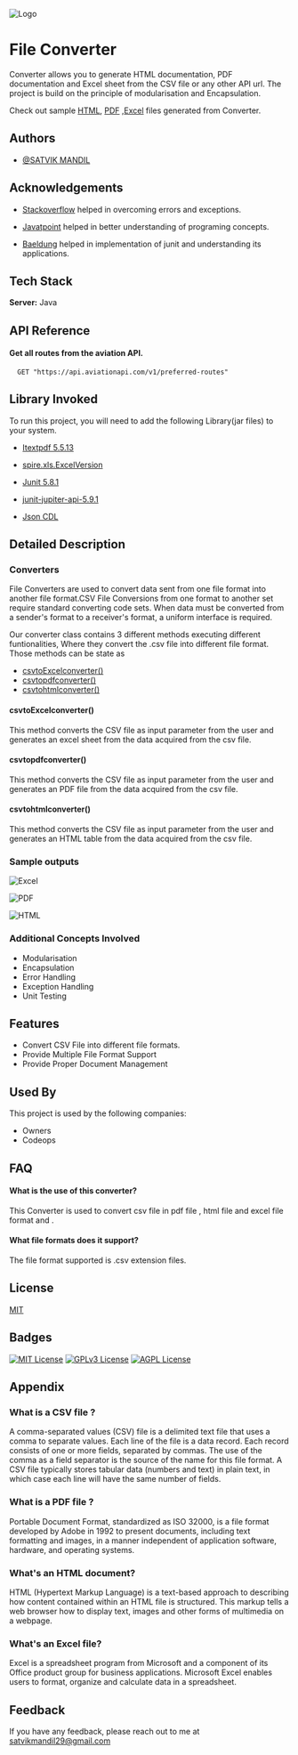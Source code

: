 
![Logo](https://github.com/Satvik2910/Training_Task/blob/Task/src/com/aviation/oops/Truebox/Game.png?raw=true)
# File Converter

Converter allows you to generate HTML documentation, PDF documentation and Excel sheet from the CSV file or any other API url. The project is build on the principle of modularisation and Encapsulation.

Check out sample [HTML](https://github.com/Satvik2910/Training_Task/blob/Task/src/com/aviation/oops/Truebox/converted1.html), [PDF](https://github.com/Satvik2910/Training_Task/blob/Task/src/com/aviation/oops/Truebox/converted_PDF_File1.pdf) ,[Excel](https://github.com/Satvik2910/Training_Task/blob/Task/src/com/aviation/oops/Truebox/result2.xlsx) files generated from Converter.

## Authors

- [@SATVIK MANDIL](https://www.github.com/Satvik2910)


## Acknowledgements

 - [Stackoverflow](https://stackoverflow.com/) helped in overcoming errors and exceptions.

 - [Javatpoint](https://www.javatpoint.com/) helped in better understanding of programing concepts.
 
 - [Baeldung](https://www.baeldung.com/junit) helped in implementation of junit and understanding its applications. 


## Tech Stack

**Server:** Java 



## API Reference

#### Get all routes from the aviation API.

```http
  GET "https://api.aviationapi.com/v1/preferred-routes"
```






## Library Invoked

To run this project, you will need to add the following Library(jar files) to your system.

- [Itextpdf 5.5.13](https://mvnrepository.com/artifact/com.itextpdf/itextpdf/5.5.13.3)

- [spire.xls.ExcelVersion](https://mvnrepository.com/artifact/e-iceblue/spire.xls/12.9.1) 

- [Junit 5.8.1](https://mvnrepository.com/artifact/org.junit.jupiter/junit-jupiter-api/5.9.1) 

- [junit-jupiter-api-5.9.1](https://mvnrepository.com/artifact/org.junit.jupiter/junit-jupiter-api/5.9.1) 

- [Json CDL]() 


## Detailed Description 

### Converters
File Converters are used to convert data sent from one file format into another file format.CSV File Conversions from one format to another set require standard converting code sets. When data must be converted from a sender's format to a receiver's format, a uniform interface is required.

Our converter class contains 3 different methods executing different funtionalities, Where they convert the .csv file into different file format.
Those methods can be state as

- [csvtoExcelconverter()](https://github.com/Satvik2910/Training_Task/blob/Task/src/com/aviation/oops/convertors.java#L191)
- [csvtopdfconverter()](https://github.com/Satvik2910/Training_Task/blob/Task/src/com/aviation/oops/convertors.java#L105)
- [csvtohtmlconverter()](https://github.com/Satvik2910/Training_Task/blob/Task/src/com/aviation/oops/convertors.java#L146)


####  csvtoExcelconverter()
This method converts the CSV file as input parameter from the user and generates an excel sheet from the data acquired from the csv file.  


####  csvtopdfconverter()
This method converts the CSV file as input parameter from the user and generates an PDF file from the data acquired from the csv file.


####  csvtohtmlconverter()
This method converts the CSV file as input parameter from the user and generates an HTML table from the data acquired from the csv file.




### Sample outputs

![Excel](https://github.com/Satvik2910/Training_Task/blob/Task/src/com/aviation/oops/Truebox/Sample%20Excel%20sheet.png?raw=true)

![PDF](https://github.com/Satvik2910/Training_Task/blob/Task/src/com/aviation/oops/Truebox/Sample%20PDF%20file.png?raw=true)

![HTML](https://github.com/Satvik2910/Training_Task/blob/Task/src/com/aviation/oops/Truebox/Sample%20HTML%20table.png?raw=true)



### Additional Concepts Involved 

- Modularisation 
- Encapsulation
- Error Handling
- Exception Handling
- Unit Testing




## Features

- Convert CSV File into different file formats.
- Provide Multiple File Format Support
- Provide Proper Document Management


## Used By

This project is used by the following companies:

- Owners 
- Codeops 


## FAQ

#### What is the use of this converter?

This Converter is used to convert csv file in pdf file , html file and excel file format and .

#### What file formats does it support?
The file format supported is .csv extension files. 


## License

[MIT](https://choosealicense.com/licenses/mit/)


## Badges


[![MIT License](https://img.shields.io/badge/License-MIT-green.svg)](https://choosealicense.com/licenses/mit/)
[![GPLv3 License](https://img.shields.io/badge/License-GPL%20v3-yellow.svg)](https://opensource.org/licenses/)
[![AGPL License](https://img.shields.io/badge/license-AGPL-blue.svg)](http://www.gnu.org/licenses/agpl-3.0)


## Appendix

### What is a CSV file ?

A comma-separated values (CSV) file is a delimited text file that uses a comma to separate values. Each line of the file is a data record. Each record consists of one or more fields, separated by commas. The use of the comma as a field separator is the source of the name for this file format. A CSV file typically stores tabular data (numbers and text) in plain text, in which case each line will have the same number of fields.

### What is a PDF file ?

Portable Document Format, standardized as ISO 32000, is a file format developed by Adobe in 1992 to present documents, including text formatting and images, in a manner independent of application software, hardware, and operating systems.


### What's an HTML document?
 
HTML (Hypertext Markup Language) is a text-based approach to describing how content contained within an HTML file is structured. This markup tells a web browser how to display text, images and other forms of multimedia on a webpage.

### What's an Excel file?

Excel is a spreadsheet program from Microsoft and a component of its Office product group for business applications. Microsoft Excel enables users to format, organize and calculate data in a spreadsheet.
## Feedback

If you have any feedback, please reach out to me at satvikmandil29@gmail.com

